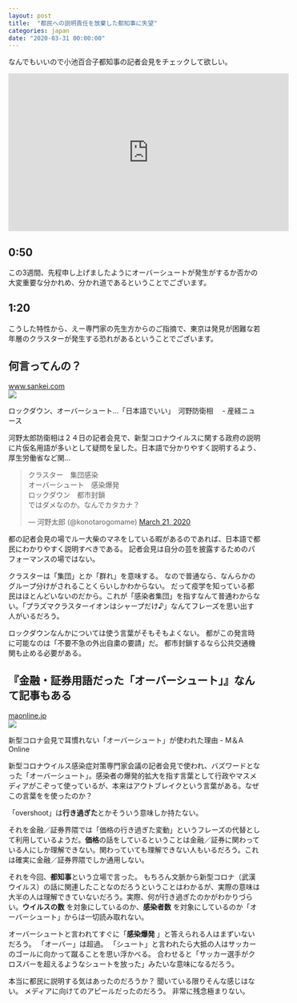 ```yaml
---
layout: post
title:  "都民への説明責任を放棄した都知事に失望"
categories: japan
date: "2020-03-31 00:00:00"
---
```


なんでもいいので小池百合子都知事の記者会見をチェックして欲しい。

<div class="google">
<iframe width="560" height="315" src="https://www.youtube.com/embed/EcatuqOkAfY" frameborder="0" allow="accelerometer; autoplay; encrypted-media; gyroscope; picture-in-picture" allowfullscreen></iframe>
</div>

## 0:50

この3週間、先程申し上げましたようにオーバーシュートが発生がするか否かの大変重要な分かれめ、分かれ道であるということでございます。

## 1:20

こうした特性から、えー専門家の先生方からのご指摘で、東京は発見が困難な若年層のクラスターが発生する恐れがあるということでございます。

## 何言ってんの？


<div class="card">
  <a href="https://www.sankei.com/politics/news/200324/plt2003240022-n1.html"></a>
  <div class="card__header">
    <a href="https://www.sankei.com/politics/news/200324/plt2003240022-n1.html">www.sankei.com</a>
  </div>
  <div class="card__image">
    <img src="https://www.sankei.com/images/news/200324/plt2003240022-p1.jpg">
  </div>
  <div class="card__title">
    <p>ロックダウン、オーバーシュート…「日本語でいい」　河野防衛相　 - 産経ニュース</p>
  </div>
  <div class="card__description">
    <p>河野太郎防衛相は２４日の記者会見で、新型コロナウイルスに関する政府の説明に片仮名用語が多いとして疑問を呈した。日本語で分かりやすく説明するよう、厚生労働省など関…</p>
  </div>
</div>


<blockquote class="twitter-tweet tw-align-center"><p lang="ja" dir="ltr">クラスター　集団感染<br>オーバーシュート　感染爆発<br>ロックダウン　都市封鎖<br>ではダメなのか。なんでカタカナ？</p>&mdash; 河野太郎 (@konotarogomame) <a href="https://twitter.com/konotarogomame/status/1241506476151033863?ref_src=twsrc%5Etfw">March 21, 2020</a></blockquote> <script async src="https://platform.twitter.com/widgets.js" charset="utf-8"></script>

都の記者会見の場でルー大柴のマネをしている暇があるのであれば、日本語で都民にわかりやすく説明すべきである。
記者会見は自分の芸を披露するためのパフォーマンスの場ではない。

クラスターは「集団」とか「群れ」を意味する。
なので普通なら、なんらかのグループ分けがされることくらいしかわからない。
だって疫学を知っている都民はほとんどいないのだから。これが「感染者集団」を指すなんて普通わからない。「プラズマクラスターイオンはシャープだけ♪」なんてフレーズを思い出す人がいるだろう。

ロックダウンなんかについては使う言葉がそもそもよくない。
都がこの発言時に可能なのは「不要不急の外出自粛の要請」だ。
都市封鎖するなら公共交通機関も止める必要がある。

## 『金融・証券用語だった「オーバーシュート」』なんて記事もある


<div class="card">
  <a href="https://maonline.jp/articles/whats_overshoot200324"></a>
  <div class="card__header">
    <a href="https://maonline.jp/articles/whats_overshoot200324">maonline.jp</a>
  </div>
  <div class="card__image">
    <img src="https://maonline.s3.amazonaws.com/uploads/article/31070/thumb_a060fc82-175f-4d85-a5cf-48566bc0b0b9.jpg">
  </div>
  <div class="card__title">
    <p>新型コロナ会見で耳慣れない「オーバーシュート」が使われた理由 - M＆A Online</p>
  </div>
  <div class="card__description">
    <p>新型コロナウイルス感染症対策専門家会議の記者会見で使われ、バズワードとなった「オーバーシュート」。感染者の爆発的拡大を指す言葉として行政やマスメディアがこぞって使っているが、本来はアウトブレイクという言葉がある。なぜこの言葉をを使ったのか？</p>
  </div>
</div>


「overshoot」は**行き過ぎた**とかそういう意味しか持たない。

それを金融／証券界隈では「価格の行き過ぎた変動」というフレーズの代替として利用しているようだ。**価格**の話をしているということは金融／証券に関わっている人にしか理解できない。関わっていても理解できない人もいるだろう。これは確実に金融／証券界隈でしか通用しない。

それを今回、**都知事**という立場で言った。
もちろん文脈から新型コロナ（武漢ウイルス）の話に関連したことなのだろうということはわかるが、実際の意味は大半の人は理解できていないだろう。実際、何が行き過ぎたのかがわかりづらい。**ウイルスの数** を対象にしているのか、**感染者数** を対象にしているのか「オーバーシュート」からは一切読み取れない。

オーバーシュートと言われてすぐに「**感染爆発** 」と答えられる人はまずいないだろう。
「オーバー」は超過。
「シュート」と言われたら大抵の人はサッカーのゴールに向かって蹴ることを思い浮かべる。
合わせると「サッカー選手がクロスバーを超えるようなシュートを放った」みたいな意味になるだろう。

本当に都民に説明する気はあったのだろうか？
聞いている限りそんな感じはない。
メディアに向けてのアピールだったのだろう。
非常に残念極まりない。
